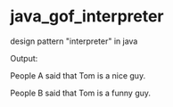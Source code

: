 # java_gof_interpreter
design pattern "interpreter" in java

Output:

People A said that Tom is a nice guy.

People B said that Tom is a funny guy.
